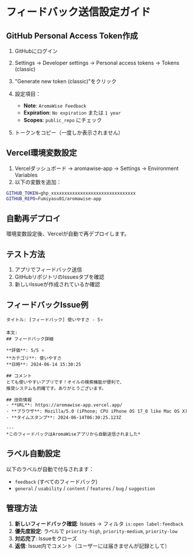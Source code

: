 # フィードバック送信設定ガイド

## GitHub Personal Access Token作成

1. GitHubにログイン
2. Settings → Developer settings → Personal access tokens → Tokens (classic)
3. "Generate new token (classic)"をクリック
4. 設定項目：
   - **Note**: `AromaWise Feedback`
   - **Expiration**: `No expiration` または `1 year`
   - **Scopes**: `public_repo` にチェック

5. トークンをコピー（一度しか表示されません）

## Vercel環境変数設定

1. Vercelダッシュボード → aromawise-app → Settings → Environment Variables
2. 以下の変数を追加：

```bash
GITHUB_TOKEN=ghp_xxxxxxxxxxxxxxxxxxxxxxxxxxxxxxxx
GITHUB_REPO=Fumiyasu01/aromawise-app
```

## 自動再デプロイ

環境変数設定後、Vercelが自動で再デプロイします。

## テスト方法

1. アプリでフィードバック送信
2. GitHubリポジトリのIssuesタブを確認
3. 新しいIssueが作成されているか確認

## フィードバックIssue例

```
タイトル: [フィードバック] 使いやすさ - 5⭐

本文:
## フィードバック詳細

**評価**: 5/5 ⭐
**カテゴリ**: 使いやすさ
**日時**: 2024-06-14 15:30:25

## コメント
とても使いやすいアプリです！オイルの検索機能が便利で、
推奨システムも的確です。ありがとうございます。

## 技術情報
- **URL**: https://aromawise-app.vercel.app/
- **ブラウザ**: Mozilla/5.0 (iPhone; CPU iPhone OS 17_0 like Mac OS X)
- **タイムスタンプ**: 2024-06-14T06:30:25.123Z

---
*このフィードバックはAromaWiseアプリから自動送信されました*
```

## ラベル自動設定

以下のラベルが自動で付与されます：
- `feedback` (すべてのフィードバック)
- `general` / `usability` / `content` / `features` / `bug` / `suggestion`

## 管理方法

1. **新しいフィードバック確認**: Issues → フィルタ `is:open label:feedback`
2. **優先度設定**: ラベルで `priority-high`, `priority-medium`, `priority-low`
3. **対応完了**: Issueをクローズ
4. **返信**: Issue内でコメント（ユーザーには届きませんが記録として）
